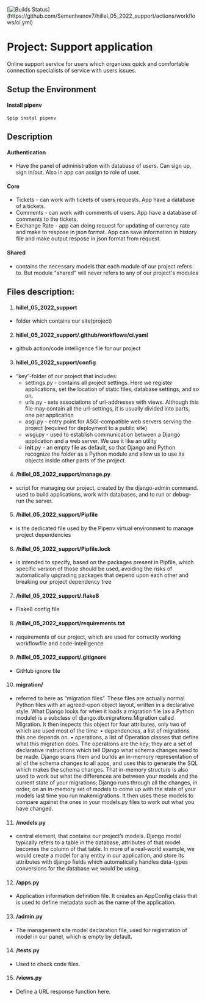 [![Builds Status](https://github.com/SemenIvanov7/hillel_05_2022_support/actions/workflows/ci.yml/badge.svg?)](https://github.com/SemenIvanov7/hillel_05_2022_support/actions/workflows/ci.yml)


# Project: Support application

Online support service for users which organizes quick and comfortable connection 
specialists of service with users issues.

## Setup the Environment
#### Install pipenv

```
$pip instal pipenv
```

## Description 

#### Authentication
- Have the panel of administration with database of users. Can sign up, sign in/out. 
Also in app can assign to role of user. 

#### Core
- Tickets - can work with tickets of users requests. App have a database of a tickets.
- Comments - can work with comments of users. App have a database of comments to the tickets.
- Exchange Rate - app can doing request for updating of currency rate and make to respose in json format. 
App can save information in history file and make output respose in json format from request.

#### Shared
- contains the necessary models that each module of our project refers to. But module "shared" will never refers to any of our project's modules


## Files description:

1. #### hillel_05_2022_support 
 - folder which contains our site(project)


2. #### hillel_05_2022_support/.github/workflows/ci.yaml 
 - github action/code intelligence file for our project

3. #### hillel_05_2022_support/config 
 - “key”-folder of our project that includes:
	- settings.py - contains all project settings. Here we register applications, set the location of static files, database settings, and so on.
	- urls.py - sets associations of url-addresses with views. Although this file may contain all the url-settings, it is usually divided into parts, one per application
	- asgi.py - entry point for ASGI-compatible web servers serving the project (required for deployment to a public site)
	- wsgi.py - used to establish communication between a Django application and a web server. We use it like an utility
	- __init__.py - an empty file as default, so that Django and Python recognize the folder as a Python module and allow us to use its objects inside other parts of the project.

4. #### /hillel_05_2022_support/manage.py 
- script for managing our project, created by the django-admin command. used to build applications, work with databases, and to run or debug-run the server.

5. #### /hillel_05_2022_support/Pipfile 
- is the dedicated file used by the Pipenv virtual environment to manage project dependencies

6. #### /hillel_05_2022_support/Pipfile.lock 
- is intended to specify, based on the packages present in Pipfile, which specific version of those should be used, avoiding the risks of automatically upgrading packages that depend upon each other and breaking our project dependency tree

7. #### /hillel_05_2022_support/.flake8  
-  Flake8 config file

8. #### /hillel_05_2022_support/requirements.txt 
 - requirements of our project, which are used for correctly working workflowfile and code-intelligence

9. #### /hillel_05_2022_support/.gitignore
 - GitHub ignore file

10. #### migration/ 
- referred to here as “migration files”. These files are actually normal Python files with an agreed-upon object layout, written in a declarative style. What Django looks for when it loads a migration file (as a Python module) is a subclass of django.db.migrations.Migration called Migration. It then inspects this object for four attributes, only two of which are used most of the time:
    • dependencies, a list of migrations this one depends on. 
    • operations, a list of Operation classes that define what this migration does. 
The operations are the key; they are a set of declarative instructions which tell Django what schema changes need to be made. Django scans them and builds an in-memory representation of all of the schema changes to all apps, and uses this to generate the SQL which makes the schema changes.
That in-memory structure is also used to work out what the differences are between your models and the current state of your migrations; Django runs through all the changes, in order, on an in-memory set of models to come up with the state of your models last time you run makemigrations. It then uses these models to compare against the ones in your models.py files to work out what you have changed.

11. #### /models.py 
 - central element, that contains our project’s models. Django model typically refers to a table in the database, attributes of that model becomes the column of that table. In more of a real-world example, we would create a model for any entity in our application, and store its attributes with django fields which automatically handles data-types conversions for the database we would be using.

12. #### /apps.py 
 - Application information definition file. It creates an AppConfig class that is used to define metadata such as the name of the application.

13. #### /admin.py 
- The management site model declaration file, used for registration of model in our panel, which is empty by default.

14. #### /tests.py 
- Used to check code files.

15. #### /views.py 
- Define a URL response function here.
